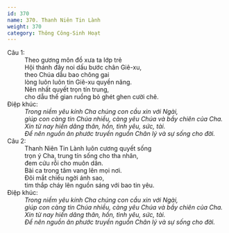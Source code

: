 ```yaml
---
id: 370
name: 370. Thanh Niên Tin Lành
weight: 370
category: Thông Công-Sinh Hoạt
---
```

<dl><dt>Câu 1:</dt><dd data-verse="1">Theo gương môn đồ xưa ta lớp trẻ <br/>Hội thánh đây noi dấu bước chân Giê-xu, <br/>theo Chúa dẫu bao chông gai <br/>lòng luôn luôn tin Giê-xu quyền năng. <br/>Nên nhất quyết trọn tín trung, <br/>cho dẫu thế gian ruồng bỏ ghét ghen cười chê. </dd><dt>Điệp khúc:</dt><dd data-chorus="1"><em>Trong niềm yêu kính Cha chúng con cầu xin với Ngài, <br/>giúp con càng tin Chúa nhiều, càng yêu Chúa và bầy chiên của Cha. <br/>Xin từ nay hiến dâng thân, hồn, tình yêu, sức, tài. <br/>Để nên nguồn ân phước truyền nguồn Chân lý và sự sống cho đời. </em></dd><dt>Câu 2:</dt><dd data-verse="2">Thanh Niên Tin Lành luôn cương quyết sống <br/>trọn ý Cha, trung tín sống cho tha nhân, <br/>đem cứu rỗi cho muôn dân. <br/>Bài ca trong tâm vang lên mọi nơi. <br/>Đôi mắt chiếu ngời ánh sao, <br/>tim thắp cháy lên nguồn sáng với bao tin yêu. </dd><dt>Điệp khúc:</dt><dd data-chorus="1"><em>Trong niềm yêu kính Cha chúng con cầu xin với Ngài, <br/>giúp con càng tin Chúa nhiều, càng yêu Chúa và bầy chiên của Cha. <br/>Xin từ nay hiến dâng thân, hồn, tình yêu, sức, tài. <br/>Để nên nguồn ân phước truyền nguồn Chân lý và sự sống cho đời. </em></dd></dl>
